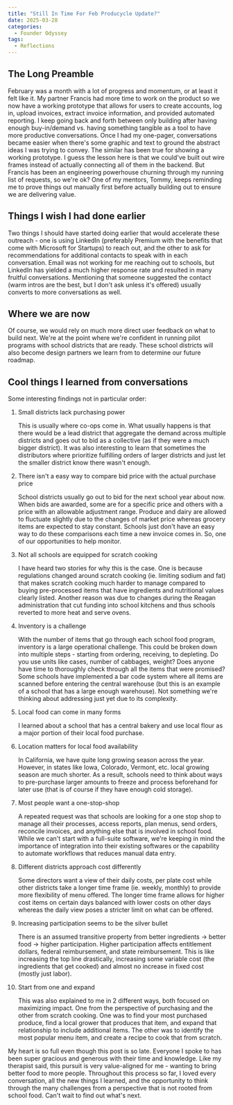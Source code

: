 ```yaml
---
title: "Still In Time For Feb Producycle Update?"
date: 2025-03-28
categories:
  - Founder Odyssey
tags:
  - Reflections
---
```

## The Long Preamble

February was a month with a lot of progress and momentum, or at least it felt like it. My partner Francis had more time to work on the product so we now have a working prototype that allows for users to create accounts, log in, upload invoices, extract invoice information, and provided automated reporting. I keep going back and forth between only building after having enough buy-in/demand vs. having something tangible as a tool to have more productive conversations. Once I had my one-pager, conversations became easier when there's some graphic and text to ground the abstract ideas I was trying to convey. The similar has been true for showing a working prototype. I guess the lesson here is that we could've built out wire frames instead of actually connecting all of them in the backend. But Francis has been an engineering powerhouse churning through my running list of requests, so we're ok? One of my mentors, Tommy, keeps reminding me to prove things out manually first before actually building out to ensure we are delivering value. 

## Things I wish I had done earlier
Two things I should have started doing earlier that would accelerate these outreach - one is using LinkedIn (preferably Premium with the benefits that come with Microsoft for Startups) to reach out, and the other to ask for recommendations for additional contacts to speak with in each conversation. Email was not working for me reaching out to schools, but LinkedIn has yielded a much higher response rate and resulted in many fruitful conversations. Mentioning that someone suggested the contact (warm intros are the best, but I don't ask unless it's offered) usually converts to more conversations as well.

## Where we are now
Of course, we would rely on much more direct user feedback on what to build next. We're at the point where we're confident in running pilot programs with school districts that are ready. These school districts will also become design partners we learn from to determine our future roadmap. 

## Cool things I learned from conversations
Some interesting findings not in particular order:

1. Small districts lack purchasing power 
    
    This is usually where co-ops come in. What usually happens is that there would be a lead district that aggregate the demand across multiple districts and goes out to bid as a collective (as if they were a much bigger district). It was also interesting to learn that sometimes the distributors where prioritize fulfilling orders of larger districts and just let the smaller district know there wasn't enough.

2. There isn't a easy way to compare bid price with the actual purchase price

    School districts usually go out to bid for the next school year about now. When bids are awarded, some are for a specific price and others with a price with an allowable adjustment range. Produce and dairy are allowed to fluctuate slightly due to the changes of market price whereas grocery items are expected to stay constant. Schools just don't have an easy way to do these comparisons each time a new invoice comes in. So, one of our opportunities to help monitor.

3. Not all schools are equipped for scratch cooking

    I have heard two stories for why this is the case. One is because regulations changed around scratch cooking (ie. limiting sodium and fat) that makes scratch cooking much harder to manage compared to buying pre-processed items that have ingredients and nutritional values clearly listed. Another reason was due to changes during the Reagan administration that cut funding into school kitchens and thus schools reverted to more heat and serve ovens. 

4. Inventory is a challenge

    With the number of items that go through each school food program, inventory is a large operational challenge. This could be broken down into multiple steps - starting from ordering, receiving, to depleting. Do you use units like cases, number of cabbages, weight? Does anyone have time to thoroughly check through all the items that were promised? Some schools have implemented a bar code system where all items are scanned before entering the central warehouse (but this is an example of a school that has a large enough warehouse). Not something we're thinking about addressing just yet due to its complexity.

5. Local food can come in many forms

    I learned about a school that has a central bakery and use local flour as a major portion of their local food purchase. 

6. Location matters for local food availability

    In California, we have quite long growing season across the year. However, in states like Iowa, Colorado, Vermont, etc. local growing season are much shorter. As a result, schools need to think about ways to pre-purchase larger amounts to freeze and process beforehand for later use (that is of course if they have enough cold storage).

7. Most people want a one-stop-shop
  
    A repeated request was that schools are looking for a one stop shop to manage all their processes, access reports, plan menus, send orders, reconcile invoices, and anything else that is involved in school food. While we can't start with a full-suite software, we're keeping in mind the importance of integration into their existing softwares or the capability to automate workflows that reduces manual data entry.

8. Different districts approach cost differently
  
    Some directors want a view of their daily costs, per plate cost while other districts take a longer time frame (ie. weekly, monthly) to provide more flexibility of menu offered. The longer time frame allows for higher cost items on certain days balanced with lower costs on other days whereas the daily view poses a stricter limit on what can be offered.

9. Increasing participation seems to be the silver bullet
    
    There is an assumed transitive property from better ingredients -> better food -> higher participation. Higher participation affects entitlement dollars, federal reimbursement, and state reimbursement. This is like increasing the top line drastically, increasing some variable cost (the ingredients that get cooked) and almost no increase in fixed cost (mostly just labor).

10. Start from one and expand

    This was also explained to me in 2 different ways, both focused on maximizing impact. One from the perspective of purchasing and the other from scratch cooking. One was to find your most purchased produce, find a local grower that produces that item, and expand that relationship to include additional items. The other was to identify the most popular menu item, and create a recipe to cook that from scratch.

My heart is so full even though this post is so late. Everyone I spoke to has been super gracious and generous with their time and knowledge. Like my therapist said, this pursuit is very value-aligned for me - wanting to bring better food to more people. Throughout this process so far, I loved every conversation, all the new things I learned, and the opportunity to think through the many challenges from a perspective that is not rooted from school food. Can't wait to find out what's next. 





